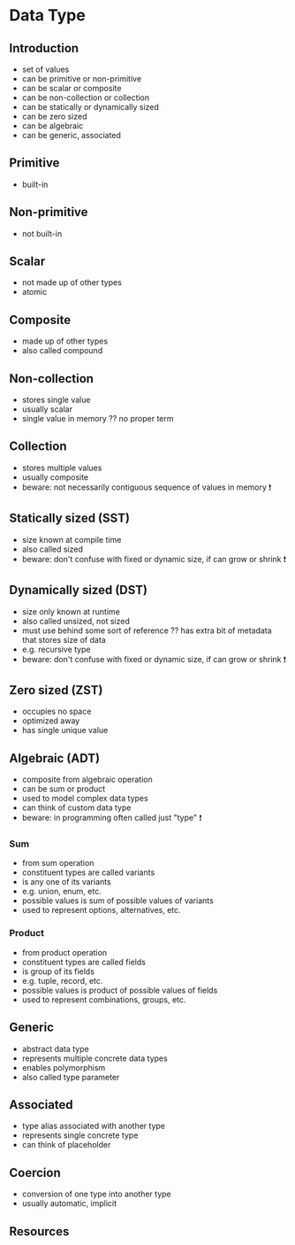 # Data Type



## Introduction

- set of values
- can be primitive or non-primitive
- can be scalar or composite
- can be non-collection or collection
- can be statically or dynamically sized
- can be zero sized
- can be algebraic
- can be generic, associated



## Primitive

- built-in



## Non-primitive

- not built-in



## Scalar

- not made up of other types
- atomic



## Composite

- made up of other types
- also called compound



## Non-collection

- stores single value
- usually scalar
- single value in memory
?? no proper term



## Collection

- stores multiple values
- usually composite
- beware: not necessarily contiguous sequence of values in memory ❗️



## Statically sized (SST)

- size known at compile time
- also called sized
- beware: don't confuse with fixed or dynamic size, if can grow or shrink ❗️



## Dynamically sized (DST)

- size only known at runtime
- also called unsized, not sized
- must use behind some sort of reference
?? has extra bit of metadata that stores size of data
- e.g. recursive type
- beware: don't confuse with fixed or dynamic size, if can grow or shrink ❗️



## Zero sized (ZST)

- occupies no space
- optimized away
- has single unique value



## Algebraic (ADT)

- composite from algebraic operation
- can be sum or product
- used to model complex data types
- can think of custom data type
- beware: in programming often called just "type" ❗️

### Sum

- from sum operation
- constituent types are called variants
- is any one of its variants
- e.g. union, enum, etc.
- possible values is sum of possible values of variants
- used to represent options, alternatives, etc.

### Product

- from product operation
- constituent types are called fields
- is group of its fields
- e.g. tuple, record, etc.
- possible values is product of possible values of fields
- used to represent combinations, groups, etc.



## Generic

- abstract data type
- represents multiple concrete data types
- enables polymorphism
- also called type parameter



## Associated

- type alias associated with another type
- represents single concrete type
- can think of placeholder



## Coercion

- conversion of one type into another type
- usually automatic, implicit



## Resources
